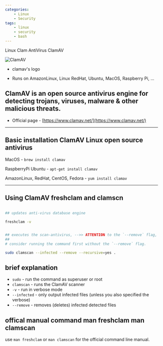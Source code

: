 ```yaml
---
categories:
    - Linux
    - Security
tags:
    - linux
    - security
    - bash
---
```


Linux Clam AntiVirus ClamAV

![ClamAV](https://www.clamav.net/assets/clamav-trademark.png)

- clamav's logo

- Runs on AmazonLinux, Linux RedHat, Ubuntu, MacOS, Raspberry Pi, ...

## ClamAV is an open source antivirus engine for detecting trojans, viruses, malware & other malicious threats.

- Official page - [https://www.clamav.net/](https://www.clamav.net/)

---

## Basic installation ClamAV Linux open source antivirus

MacOS - `brew install clamav`

RaspberryPi Ubuntu - `apt-get install clamav`

AmazonLinux, RedHat, CentOS, Fedora - `yum install clamav`

---

## Using ClamAV freshclam and clamscn

```bash

## updates anti-virus database engine

freshclam -v


## executes the scan-antivirus, -->> ATTENTION to the `--remove` flag, this deletes files!
##
# consider running the command first without the `--remove` flag.

sudo clamscan --infected --remove --recursive=yes .

```

## brief explanation

- `sudo`       - run the command as superuser or root
- `clamscan`   - runs the ClamAV scanner
- `-v`         - run in verbose mode
- `--infected` - only output infected files (unless you also specified the verbose)
- `--remove`   - removes (deletes) infected detected files

## offical manual command man freshclam man clamscan

use `man freshclam` or `man clamscan` for the official command line manual.


